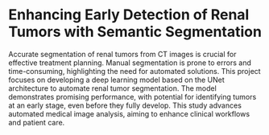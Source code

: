 # Enhancing Early Detection of Renal Tumors with Semantic Segmentation
Accurate segmentation of renal tumors from CT images is crucial for effective treatment planning. Manual segmentation is prone to errors and time-consuming, highlighting the need for automated solutions. This project focuses on developing a deep learning model based on the UNet architecture to automate renal tumor segmentation. The model demonstrates promising performance, with potential for identifying tumors at an early stage, even before they fully develop. This study advances automated medical image analysis, aiming to enhance clinical workflows and patient care.
